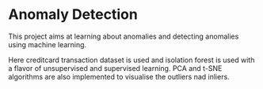 # Anomaly Detection

This project aims at learning about anomalies and detecting anomalies using machine learning.

Here creditcard transaction dataset is used and isolation forest is used with a flavor of unsupervised and supervised learning. PCA and t-SNE algorithms are also implemented to visualise the outliers nad inliers.